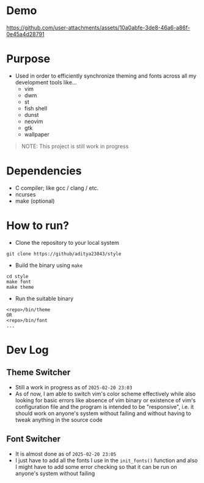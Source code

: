 # Demo


https://github.com/user-attachments/assets/10a0abfe-3de8-46a6-a86f-0e45a4d28791




# Purpose
- Used in order to efficiently synchronize theming and fonts across all my development tools like...
    - vim
    - dwm
    - st
    - fish shell
    - dunst
    - neovim
    - gtk
    - wallpaper

> NOTE: This project is still work in progress

# Dependencies
- C compiler; like gcc / clang / etc.
- ncurses
- make (optional)

# How to run?
- Clone the repository to your local system
```
git clone https://github/aditya23043/style
```
- Build the binary using `make`
```
cd style
make font
make theme
```
- Run the suitable binary
```
<repo>/bin/theme
OR
<repo>/bin/font
...
```

# Dev Log
## Theme Switcher
- Still a work in progress as of `2025-02-20 23:03`
- As of now, I am able to switch vim's color scheme effectively while also looking for basic errors like absence of vim binary or existence of vim's configuration file and the program is intended to be "responsive", i.e. it should work on anyone's system without failing and without having to tweak anything in the source code

## Font Switcher
- It is almost done as of `2025-02-20 23:05`
- I just have to add all the fonts I use in the `init_fonts()` function and also I might have to add some error checking so that it can be run on anyone's system without failing
